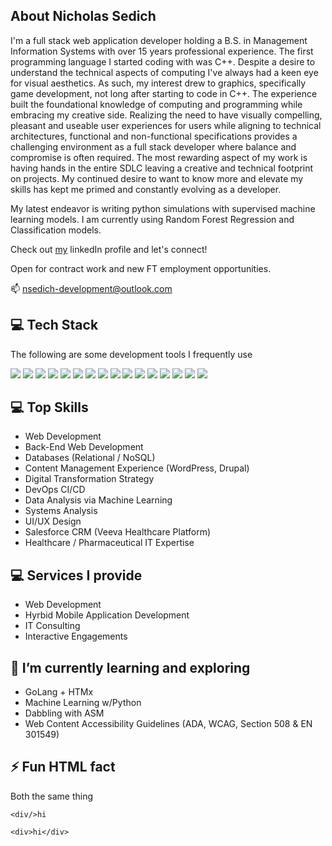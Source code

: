 <!--
**nsedich-development/nsedich-development** is a ✨ _special_ ✨ repository because its `README.md` (this file) appears on your GitHub profile.

Here are some ideas to get you started:

- 🔭 I’m currently working on ...
- 🌱 I’m currently learning ...
- 👯 I’m looking to collaborate on ...
- 🤔 I’m looking for help with ...
- 💬 Ask me about ...
- 📫 How to reach me: ...
- 😄 Pronouns: ...
- ⚡ Fun fact: ...
-->
## About Nicholas Sedich

<p dir="auto">I'm a full stack web application developer holding a B.S. in Management Information Systems with over 15 years professional experience. The first programming language I started coding with was C++. Despite a desire to understand the technical aspects of computing I've always had a keen eye for visual aesthetics. As such, my interest drew to graphics, specifically game development, not long after starting to code in C++. The experience built the foundational knowledge of computing and programming while embracing my creative side. Realizing the need to have visually compelling, pleasant and useable user experiences for users while aligning to technical architectures, functional and non-functional specifications provides a challenging environment as a full stack developer where balance and compromise is often required. The most rewarding aspect of my work is having hands in the entire SDLC leaving a creative and technical footprint on projects. My continued desire to want to know more and elevate my skills has kept me primed and constantly evolving as a developer.</p>

<p dir="auto">My latest endeavor is writing python simulations with supervised machine learning models. I am currently using Random Forest Regression and Classification models.</p>

<p dir="auto">Check out <a href="https://www.linkedin.com/in/nicholassedich/" alt="nicholas sedich">my</a> linkedIn profile and let's connect!</p>

<p dir="auto">Open for contract work and new FT employment opportunities.</p>

<p dir="auto">📫 <a href="mailto:nsedich-development@outlook.com">nsedich-development@outlook.com</a></p>

## 💻 Tech Stack

<p dir="auto">The following are some development tools I frequently use</p>
<p dir="auto">
<img src="https://img.icons8.com/color/48/000000/html-5.png" style="max-width: 100%;">
<img src="https://img.icons8.com/color/48/000000/css3.png" style="max-width: 100%;">
<img src="https://img.icons8.com/color/48/000000/javascript.png" style="max-width: 100%;">
<img src="https://img.icons8.com/color/48/000000/react-native.png" style="max-width: 100%;">
<img src="https://img.icons8.com/color/48/000000/tailwindcss.png" style="max-width: 100%;">
<img src="https://img.icons8.com/color/48/000000/nextjs.png" style="max-width: 100%;">
<img src="https://img.icons8.com/color/48/000000/nodejs.png" style="max-width: 100%;">
<img src="https://img.icons8.com/color/48/000000/express-js.png" style="max-width: 100%;">
<img src="https://img.icons8.com/color/48/000000/prisma-orm.png" style="max-width: 100%;">
<img src="https://img.icons8.com/color/48/000000/mysql.png" style="max-width: 100%;">
<img src="https://img.icons8.com/color/48/000000/git.png" style="max-width: 100%;">
<img src="https://img.icons8.com/color/48/000000/sql.png" style="max-width: 100%;">
<img src="https://img.icons8.com/color/48/000000/php.png" style="max-width: 100%;">
<img src="https://img.icons8.com/color/48/000000/python.png" style="max-width: 100%;">
<img src="https://img.icons8.com/color/48/000000/golang.png" style="max-width: 100%;">
<img src="https://img.icons8.com/color/48/000000/mongodb.png" style="max-width: 100%;">
</p>

## 💻 Top Skills
<ul>
  <li>Web Development</li>
  <li>Back-End Web Development</li>
  <li>Databases (Relational / NoSQL)</li>
  <li>Content Management Experience (WordPress, Drupal)</li>
  <li>Digital Transformation Strategy</li>
  <li>DevOps CI/CD</li>
  <li>Data Analysis via Machine Learning</li>
  <li>Systems Analysis</li>
  <li>UI/UX Design</li>
  <li>Salesforce CRM (Veeva Healthcare Platform)</li>
  <li>Healthcare / Pharmaceutical IT Expertise</li>
</ul>

## 💻 Services I provide
<ul>
  <li>Web Development</li>
  <li>Hyrbid Mobile Application Development</li>
  <li>IT Consulting</li>
  <li>Interactive Engagements</li>
</ul>

## 🌱 I’m currently learning and exploring

<ul>
  <li>GoLang + HTMx</li>
  <li>Machine Learning w/Python</li>
  <li>Dabbling with ASM</li>
  <li>Web Content Accessibility Guidelines (ADA, WCAG, Section 508 & EN 301549)</li>
</ul>

## ⚡ Fun HTML fact

<p>Both the same thing</p>

~~~
<div/>hi

<div>hi</div>
~~~
